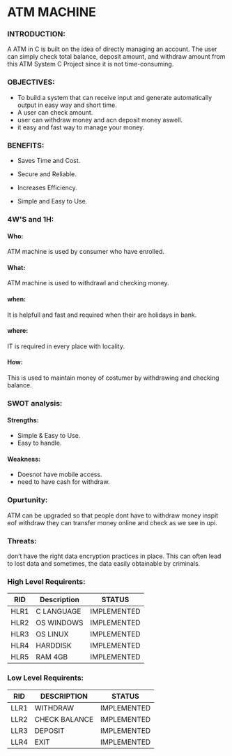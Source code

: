 
# ATM MACHINE
  ### INTRODUCTION:

A ATM in C is built on the idea of directly managing an account. The user can simply check total balance, deposit amount, and withdraw amount from this ATM System C Project since it is not time-consuming.
  ### OBJECTIVES:
  - To build a system that can receive input and generate automatically output in easy way and short time.
  - A user can check amount.
  - user can withdraw money and acn deposit money aswell.
  - it easy and fast way to manage your money.
  ### BENEFITS:
  - Saves Time and Cost.

 - Secure and Reliable.

 -  Increases Efficiency.

 - Simple and Easy to Use.
 ### 4W'S and 1H:
 #### Who:
 ATM machine is used by consumer who have enrolled.
 #### What:
 ATM machine is used to withdrawl and checking money.
 #### when:
 It is helpfull and fast  and required when their are holidays in bank.
 #### where:
 IT is required in every place with locality.
 #### How:
This is used to maintain money of costumer by withdrawing and checking balance.
  ### SWOT analysis:
  #### Strengths:
  - Simple & Easy to Use.
  - Easy to handle.
  #### Weakness:
  - Doesnot have mobile access. 
  - need to have cash for withdraw.
  ### Opurtunity:
  ATM  can be upgraded so that people dont have to withdraw money inspit eof withdraw they can transfer money online and check as we see in upi. 
 ### Threats:
 don’t have the right data encryption practices in place. This can often lead to lost data and sometimes, the data easily obtainable by criminals. 
 ### High Level Requirents:
 RID | Description |STATUS
 --- | --- | ---
 HLR1	|C LANGUAGE	|IMPLEMENTED
HLR2 |	OS WINDOWS	|IMPLEMENTED
HLR3|	OS LINUX	|IMPLEMENTED
HLR4|	HARDDISK	|IMPLEMENTED
HLR5|	RAM 4GB	|IMPLEMENTED

### Low Level Requirents:
RID	|DESCRIPTION	|STATUS
--- | --- | ---
LLR1|	WITHDRAW|IMPLEMENTED
LLR2|	CHECK BALANCE|	IMPLEMENTED
LLR3|	DEPOSIT|	IMPLEMENTED
LLR4|	EXIT	|IMPLEMENTED


